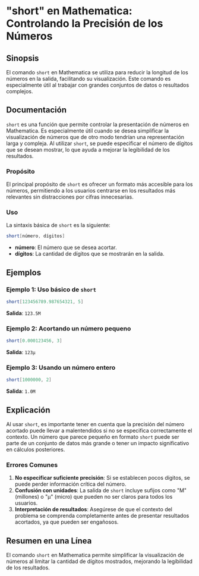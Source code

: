 <!--
Meta Description: # "short" en Mathematica: Controlando la Precisión de los Números ## Sinopsis El comando `short` en Mathematica se utiliza para reducir la longitud de...
Meta Keywords: short, que, número, mathematica, los
-->

# "short" en Mathematica: Controlando la Precisión de los Números

## Sinopsis
El comando `short` en Mathematica se utiliza para reducir la longitud de los números en la salida, facilitando su visualización. Este comando es especialmente útil al trabajar con grandes conjuntos de datos o resultados complejos.

## Documentación
`short` es una función que permite controlar la presentación de números en Mathematica. Es especialmente útil cuando se desea simplificar la visualización de números que de otro modo tendrían una representación larga y compleja. Al utilizar `short`, se puede especificar el número de dígitos que se desean mostrar, lo que ayuda a mejorar la legibilidad de los resultados.

### Propósito
El principal propósito de `short` es ofrecer un formato más accesible para los números, permitiendo a los usuarios centrarse en los resultados más relevantes sin distracciones por cifras innecesarias.

### Uso
La sintaxis básica de `short` es la siguiente:

```mathematica
short[número, dígitos]
```

- **número**: El número que se desea acortar.
- **dígitos**: La cantidad de dígitos que se mostrarán en la salida.

## Ejemplos
### Ejemplo 1: Uso básico de `short`
```mathematica
short[123456789.987654321, 5]
```
**Salida**: `123.5M`

### Ejemplo 2: Acortando un número pequeno
```mathematica
short[0.000123456, 3]
```
**Salida**: `123μ`

### Ejemplo 3: Usando un número entero
```mathematica
short[1000000, 2]
```
**Salida**: `1.0M`

## Explicación
Al usar `short`, es importante tener en cuenta que la precisión del número acortado puede llevar a malentendidos si no se especifica correctamente el contexto. Un número que parece pequeño en formato `short` puede ser parte de un conjunto de datos más grande o tener un impacto significativo en cálculos posteriores. 

### Errores Comunes
1. **No especificar suficiente precisión**: Si se establecen pocos dígitos, se puede perder información crítica del número.
2. **Confusión con unidades**: La salida de `short` incluye sufijos como "M" (millones) o "μ" (micro) que pueden no ser claros para todos los usuarios.
3. **Interpretación de resultados**: Asegúrese de que el contexto del problema se comprenda completamente antes de presentar resultados acortados, ya que pueden ser engañosos.

## Resumen en una Línea
El comando `short` en Mathematica permite simplificar la visualización de números al limitar la cantidad de dígitos mostrados, mejorando la legibilidad de los resultados.